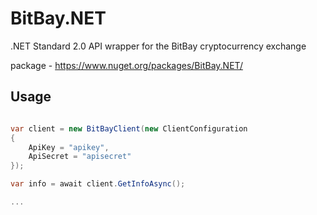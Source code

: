 # BitBay.NET
.NET Standard 2.0 API wrapper for the BitBay cryptocurrency exchange

package - https://www.nuget.org/packages/BitBay.NET/

## Usage

```csharp

var client = new BitBayClient(new ClientConfiguration
{
    ApiKey = "apikey",
    ApiSecret = "apisecret"
});

var info = await client.GetInfoAsync();

...

```
